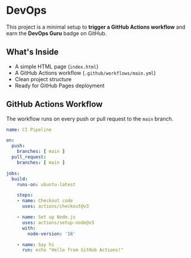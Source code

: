 # DevOps

This project is a minimal setup to **trigger a GitHub Actions workflow** and earn the **DevOps Guru** badge on GitHub.

## What's Inside

- A simple HTML page (`index.html`)
- A GitHub Actions workflow (`.github/workflows/main.yml`)
- Clean project structure
- Ready for GitHub Pages deployment

## GitHub Actions Workflow

The workflow runs on every push or pull request to the `main` branch.

```yaml
name: CI Pipeline

on:
  push:
    branches: [ main ]
  pull_request:
    branches: [ main ]

jobs:
  build:
    runs-on: ubuntu-latest

    steps:
    - name: Checkout code
      uses: actions/checkout@v3

    - name: Set up Node.js
      uses: actions/setup-node@v3
      with:
        node-version: '18'

    - name: Say hi
      run: echo "Hello from GitHub Actions!"
